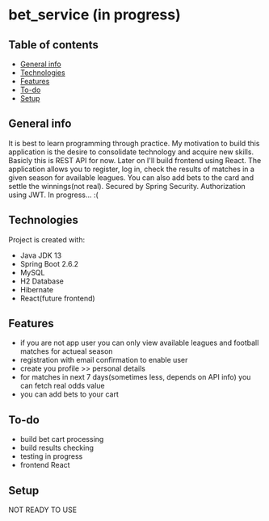 # bet_service (in progress)

## Table of contents
* [General info](#general-info)
* [Technologies](#technologies)
* [Features](#features)
* [To-do](#to-do)
* [Setup](#setup)

## General info
It is best to learn programming through practice. My motivation to build this application is the desire to consolidate technology and acquire new skills. Basicly this 
is REST API for now. Later on I'll build frontend using React. The application allows you to register, log in, check the results of matches in a given season for available leagues. You can also add bets to the card and settle the winnings(not real). Secured by Spring Security. Authorization using JWT. In progress... :(
	
## Technologies
Project is created with:
* Java JDK 13
* Spring Boot 2.6.2
* MySQL
* H2 Database
* Hibernate
* React(future frontend)

## Features
* if you are not app user you can only view available leagues and football matches for actueal season
* registration with email confirmation to enable user
* create you profile >> personal details
* for matches in next 7 days(sometimes less, depends on API info) you can fetch real odds value
* you can add bets to your cart

## To-do
* build bet cart processing
* build results checking
* testing in progress
* frontend React


## Setup
NOT READY TO USE
